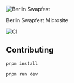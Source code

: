 ![Berlin Swapfest](https://github.com/mirshko/berlin-swapfest/raw/main/docs/header.png)

Berlin Swapfest Microsite

[![CI](https://github.com/mirshko/berlin-swapfest/actions/workflows/ci.yaml/badge.svg)](https://github.com/mirshko/berlin-swapfest/actions/workflows/ci.yaml)

## Contributing

```sh
pnpm install

pnpm run dev
```